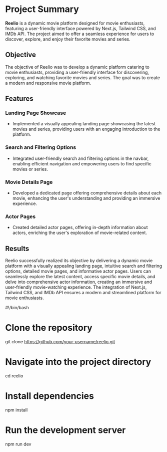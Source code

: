 # Project Summary

**Reelio** is a dynamic movie platform designed for movie enthusiasts, featuring a user-friendly interface powered by Next.js, Tailwind CSS, and IMDb API. The project aimed to offer a seamless experience for users to discover, explore, and enjoy their favorite movies and series.

## Objective

The objective of Reelio was to develop a dynamic platform catering to movie enthusiasts, providing a user-friendly interface for discovering, exploring, and watching favorite movies and series. The goal was to create a modern and responsive movie platform.

## Features

### Landing Page Showcase

- Implemented a visually appealing landing page showcasing the latest movies and series, providing users with an engaging introduction to the platform.

### Search and Filtering Options

- Integrated user-friendly search and filtering options in the navbar, enabling efficient navigation and empowering users to find specific movies or series.

### Movie Details Page

- Developed a dedicated page offering comprehensive details about each movie, enhancing the user's understanding and providing an immersive experience.

### Actor Pages

- Created detailed actor pages, offering in-depth information about actors, enriching the user's exploration of movie-related content.

## Results

Reelio successfully realized its objective by delivering a dynamic movie platform with a visually appealing landing page, intuitive search and filtering options, detailed movie pages, and informative actor pages. Users can seamlessly explore the latest content, access specific movie details, and delve into comprehensive actor information, creating an immersive and user-friendly movie-watching experience. The integration of Next.js, Tailwind CSS, and IMDb API ensures a modern and streamlined platform for movie enthusiasts.

#!/bin/bash

# Clone the repository
git clone https://github.com/your-username/reelio.git

# Navigate into the project directory
cd reelio

# Install dependencies
npm install

# Run the development server
npm run dev
